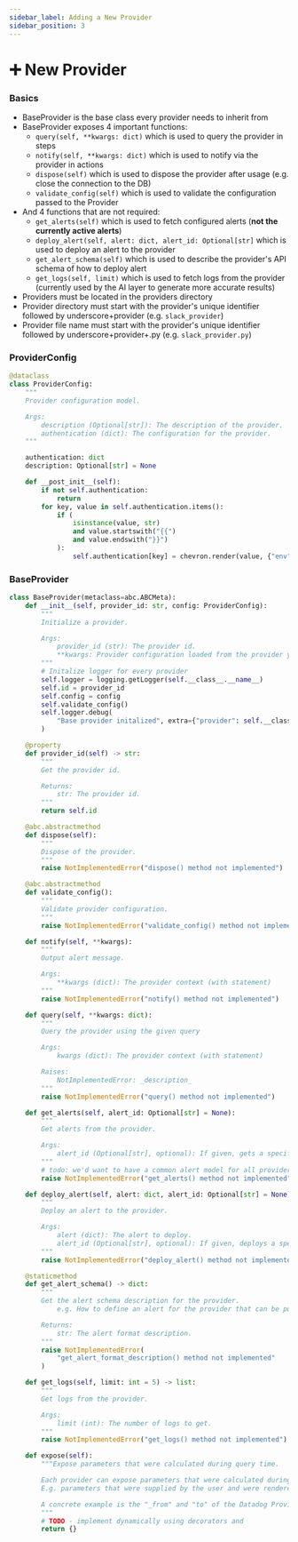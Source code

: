 ```yaml
---
sidebar_label: Adding a New Provider
sidebar_position: 3
---
```


# ➕ New Provider

### Basics

- BaseProvider is the base class every provider needs to inherit from
- BaseProvider exposes 4 important functions:
  - `query(self, **kwargs: dict)` which is used to query the provider in steps
  - `notify(self, **kwargs: dict)` which is used to notify via the provider in actions
  - `dispose(self)` which is used to dispose the provider after usage (e.g. close the connection to the DB)
  - `validate_config(self)` which is used to validate the configuration passed to the Provider
- And 4 functions that are not required:
  - `get_alerts(self)` which is used to fetch configured alerts (**not the currently active alerts**)
  - `deploy_alert(self, alert: dict, alert_id: Optional[str]` which is used to deploy an alert to the provider
  - `get_alert_schema(self)` which is used to describe the provider's API schema of how to deploy alert
  - `get_logs(self, limit)` which is used to fetch logs from the provider (currently used by the AI layer to generate more accurate results)
- Providers must be located in the providers directory
- Provider directory must start with the provider's unique identifier followed by underscore+provider (e.g. `slack_provider`)
- Provider file name must start with the provider's unique identifier followed by underscore+provider+.py (e.g. `slack_provider.py`)

### ProviderConfig
```python
@dataclass
class ProviderConfig:
    """
    Provider configuration model.

    Args:
        description (Optional[str]): The description of the provider.
        authentication (dict): The configuration for the provider.
    """

    authentication: dict
    description: Optional[str] = None

    def __post_init__(self):
        if not self.authentication:
            return
        for key, value in self.authentication.items():
            if (
                isinstance(value, str)
                and value.startswith("{{")
                and value.endswith("}}")
            ):
                self.authentication[key] = chevron.render(value, {"env": os.environ})
```

### BaseProvider

```python
class BaseProvider(metaclass=abc.ABCMeta):
    def __init__(self, provider_id: str, config: ProviderConfig):
        """
        Initialize a provider.

        Args:
            provider_id (str): The provider id.
            **kwargs: Provider configuration loaded from the provider yaml file.
        """
        # Initalize logger for every provider
        self.logger = logging.getLogger(self.__class__.__name__)
        self.id = provider_id
        self.config = config
        self.validate_config()
        self.logger.debug(
            "Base provider initalized", extra={"provider": self.__class__.__name__}
        )

    @property
    def provider_id(self) -> str:
        """
        Get the provider id.

        Returns:
            str: The provider id.
        """
        return self.id

    @abc.abstractmethod
    def dispose(self):
        """
        Dispose of the provider.
        """
        raise NotImplementedError("dispose() method not implemented")

    @abc.abstractmethod
    def validate_config():
        """
        Validate provider configuration.
        """
        raise NotImplementedError("validate_config() method not implemented")

    def notify(self, **kwargs):
        """
        Output alert message.

        Args:
            **kwargs (dict): The provider context (with statement)
        """
        raise NotImplementedError("notify() method not implemented")

    def query(self, **kwargs: dict):
        """
        Query the provider using the given query

        Args:
            kwargs (dict): The provider context (with statement)

        Raises:
            NotImplementedError: _description_
        """
        raise NotImplementedError("query() method not implemented")

    def get_alerts(self, alert_id: Optional[str] = None):
        """
        Get alerts from the provider.

        Args:
            alert_id (Optional[str], optional): If given, gets a specific alert by id. Defaults to None.
        """
        # todo: we'd want to have a common alert model for all providers (also for consistent output from GPT)
        raise NotImplementedError("get_alerts() method not implemented")

    def deploy_alert(self, alert: dict, alert_id: Optional[str] = None):
        """
        Deploy an alert to the provider.

        Args:
            alert (dict): The alert to deploy.
            alert_id (Optional[str], optional): If given, deploys a specific alert by id. Defaults to None.
        """
        raise NotImplementedError("deploy_alert() method not implemented")

    @staticmethod
    def get_alert_schema() -> dict:
        """
        Get the alert schema description for the provider.
            e.g. How to define an alert for the provider that can be pushed via the API.

        Returns:
            str: The alert format description.
        """
        raise NotImplementedError(
            "get_alert_format_description() method not implemented"
        )

    def get_logs(self, limit: int = 5) -> list:
        """
        Get logs from the provider.

        Args:
            limit (int): The number of logs to get.
        """
        raise NotImplementedError("get_logs() method not implemented")

    def expose(self):
        """Expose parameters that were calculated during query time.

        Each provider can expose parameters that were calculated during query time.
        E.g. parameters that were supplied by the user and were rendered by the provider.

        A concrete example is the "_from" and "to" of the Datadog Provider which are calculated during execution.
        """
        # TODO - implement dynamically using decorators and
        return {}
```
